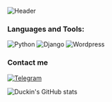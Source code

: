 ![Header](https://github.com/Duckin1/Duckin/blob/main/assets/header.png?raw=true) <!-- (https://kazan.hh.ru/resume/6e060b4fff058e0d020039ed1f435a6d776c39) -->
### Languages and Tools:
![Python](https://img.shields.io/badge/Python-000000?style=for-the-badge&logo=Python)
![Django](https://img.shields.io/badge/Django-000000?style=for-the-badge&logo=Django)
![Wordpress](https://img.shields.io/badge/Wordpress-000000?style=for-the-badge&logo=wordpress)


### Contact me
[![Telegram](https://img.shields.io/badge/Telegram-000000?style=for-the-badge&logo=telegram)](https://t.me/almazwp)

![Duckin's GitHub stats](https://github-readme-stats.vercel.app/api?username=Duckin1&show_icons=true&title_color=000000)
